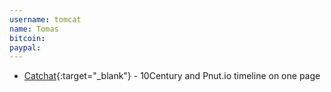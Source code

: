 ```yaml
---
username: tomcat
name: Tomas
bitcoin: 
paypal: 
---
```

    
* [Catchat](http://snipergirl.com/catchat/){:target="_blank"} - 10Century and Pnut.io timeline on one page